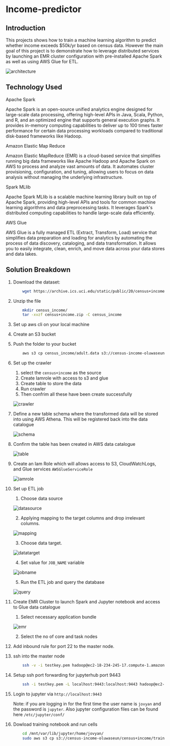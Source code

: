 # Income-predictor

## Introduction 
This projects shows how to train a machine learning algorithm to predict whether income exceeds $50k/yr based on census data. However the main goal of this project is to demonstrate how to leverage distributed services by launching an EMR cluster configuration with pre-installed Apache Spark as well as using AWS Glue for ETL.

![architecture](./images/architecture.png)

## Technology Used

Apache Spark

Apache Spark is an open-source unified analytics engine designed for large-scale data processing, offering high-level APIs in Java, Scala, Python, and R, and an optimized engine that supports general execution graphs. It provides in-memory computing capabilities to deliver up to 100 times faster performance for certain data processing workloads compared to traditional disk-based frameworks like Hadoop.

Amazon Elastic Map Reduce

Amazon Elastic MapReduce (EMR) is a cloud-based service that simplifies running big data frameworks like Apache Hadoop and Apache Spark on AWS to process and analyze vast amounts of data. It automates cluster provisioning, configuration, and tuning, allowing users to focus on data analysis without managing the underlying infrastructure.

Spark MLlib

Apache Spark MLlib is a scalable machine learning library built on top of Apache Spark, providing high-level APIs and tools for common machine learning algorithms and data preprocessing tasks. It leverages Spark's distributed computing capabilities to handle large-scale data efficiently.

AWS Glue

AWS Glue is a fully managed ETL (Extract, Transform, Load) service that simplifies data preparation and loading for analytics by automating the process of data discovery, cataloging, and data transformation. It allows you to easily integrate, clean, enrich, and move data across your data stores and data lakes.


## Solution Breakdown

1. Download the dataset:
    ```bash
        wget https://archive.ics.uci.edu/static/public/20/census+income.zip
    ```
2. Unzip the file 
    ```bash
        mkdir census_income/
        tar -xvzf census+income.zip -C census_income
    ```
3. Set up aws cli on your local machine 
4. Create an S3 bucket 
5. Push the folder to your bucket
    ```bash
        aws s3 cp census_income/adult.data s3://census-income-oluwaseun/census+income/ 
    ```
6. Set up the crawler 
   1. select the `census+income` as the source
   2. Create Iamrole with access to s3 and glue
   3. Create table to store the data
   4. Run crawler
   5. Then confrim all these have been create successfully
   
    ![crawler](./images/crawler.png)

7. Define a new table schema where the transformed data will be stored into using AWS Athena. This will be registered back into the data catalogue
   
    ![schema](./images/schema.png)

8. Confirm the table has been created in AWS data catalogue
   
    ![table](./images/table.png)

9.  Create an Iam Role which will allows access to S3, CloudWatchLogs, and Glue services `AWSGlueServiceRole`
    
    ![iamrole](./images/iamrole.png)

10. Set up ETL job 
    1.  Choose data source
   
    ![datasource](./images/datasource.png)

    2.  Applying mapping to the target columns and drop irrelevant columns.
   
    ![mapping](./images/mapping.png)
    
    3.  Choose data target.
   
    ![datatarget](./images/datatarget.png)
    
    4.  Set value for `JOB_NAME` variable
   
    ![jobname](./images/jobname.png)

    5.  Run the ETL job and query the database
   
    ![query](./images/query.png)
    
11. Create EMR Cluster to launch Spark and Jupyter notebook and access to Glue data catalogue
    1.  Select necessary application bundle
   
    ![emr](./images/emr.png)

    2.  Select the no of core and task nodes
12. Add inbound rule for port 22 to the master node. 
13. ssh into the master node 
    ```bash
        ssh -v -i testkey.pem hadoop@ec2-18-234-245-17.compute-1.amazonaws.com
    ``` 
14. Setup ssh port forwarding for jupyterhub port 9443
    ```bash
        ssh -i testkey.pem -L localhost:9443:localhost:9443 hadoop@ec2-18-207-230-29.compute-1.amazonaws.com
    ``` 
15. Login to jupyter via `http://localhost:9443`
    
    Note: if you are logging in for the first time the user name is `jovyan` and the password is `jupyter`. Also jupyter configuration files can be found here `/etc/jupyter/conf/`
16. Dowload training notebook and run cells
    ```bash
        cd /mnt/var/lib/jupyter/home/jovyan/
        sudo aws s3 cp s3://census-income-oluwaseun/census+income/training.ipynb .
    ``` 
    